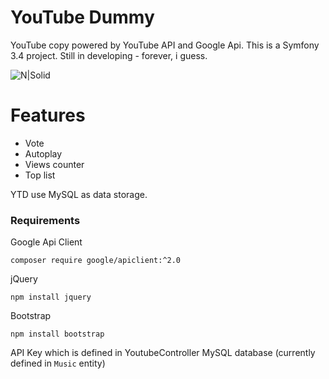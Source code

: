 # YouTube Dummy


YouTube copy powered by YouTube API and Google Api.
This is a Symfony 3.4 project.
Still in developing - forever, i guess.

![N|Solid](https://i.imgur.com/dFCnalg.png)

# Features

  - Vote
  - Autoplay
  - Views counter
  - Top list

YTD use MySQL as data storage.



### Requirements

Google Api Client
```
composer require google/apiclient:^2.0
```

jQuery

```
npm install jquery
```

Bootstrap
```
npm install bootstrap
```

API Key which is defined in YoutubeController
MySQL database (currently defined in `Music` entity)
